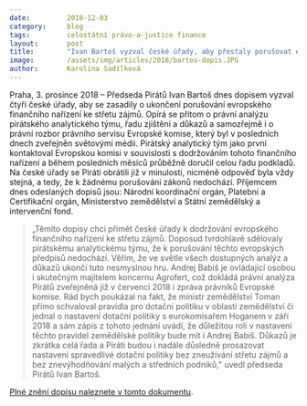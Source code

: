 ```yaml
---
date:         2018-12-03
category:     blog
tags:         celostátní právo-a-justice finance
layout:       post
title:        "Ivan Bartoš vyzval české úřady, aby přestaly porušovat evropské finanční nařízení ke střetu zájmů"
image:        /assets/img/articles/2018/bartos-dopis.JPG
author:       Karolína Sadílková
---
```


Praha, 3. prosince 2018 – Předseda Pirátů Ivan Bartoš dnes dopisem vyzval čtyři české úřady, aby se zasadily o ukončení porušování evropského finančního nařízení ke střetu zájmů. Opírá se přitom o právní analýzu pirátského analytického týmu, řadu zjištění a důkazů a samozřejmě i o právní rozbor právního servisu Evropské komise, který byl v posledních dnech zveřejněn světovými médii. Pirátský analytický tým jako první kontaktoval Evropskou komisi v souvislosti s dodržováním tohoto finančního nařízení a během posledních měsíců průběžně doručil celou řadu podkladů. Na české úřady se Piráti obrátili již v minulosti, nicméně odpověď byla vždy stejná, a tedy, že k žádnému porušování zákonů nedochází. Příjemcem dnes odeslaných dopisů jsou: Národní koordinační orgán, Platební a Certifikační orgán, Ministerstvo zemědělství a Státní zemědělský a intervenční fond.  

> „Těmito dopisy chci přimět české úřady k dodržování evropského finančního nařízení ke střetu zájmů. Doposud tvrdohlavě sdělovaly pirátskému analytickému týmu, že k porušování těchto evropských předpisů nedochází. Věřím, že ve světle všech dostupných analýz a důkazů ukončí tuto nesmyslnou hru. Andrej Babiš je ovládající osobou i skutečným majitelem koncernu Agrofert, což dokládá právní analýza Pirátů zveřejněná již v červenci 2018 i zpráva právníků Evropské komise. Rád bych poukázal na fakt, že ministr zemědělství Toman přímo schvaloval pravidla pro dotační politiku v oblasti zemědělství či jednal o nastavení dotační politiky s eurokomisařem Hoganem v září 2018 a sám zápis z tohoto jednání uvádí, že důležitou roli v nastavení těchto pravidel zemědělské politiky bude mít i Andrej Babiš. Důkazů je zkrátka celá řada a Piráti budou i nadále důsledně prosazovat nastavení spravedlivé dotační politiky bez zneužívání střetu zájmů a bez znevýhodňování malých a středních podniků," uvedl předseda Pirátů Ivan Bartoš.

[Plné znění dopisu naleznete v tomto dokumentu](https://www.pirati.cz/assets/pdf/vyzva-stret-zajmu.pdf).
